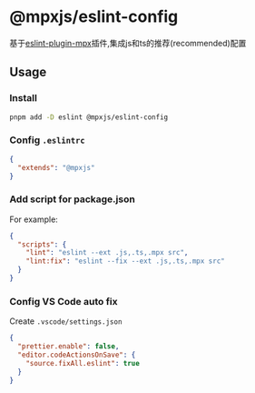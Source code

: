 # @mpxjs/eslint-config
基于[eslint-plugin-mpx](https://github.com/mpx-ecology/eslint-plugin-mpx)插件,集成js和ts的推荐(recommended)配置
## Usage

### Install

```bash
pnpm add -D eslint @mpxjs/eslint-config
```

### Config `.eslintrc`

```json
{
  "extends": "@mpxjs"
}
```

### Add script for package.json

For example:

```json
{
  "scripts": {
    "lint": "eslint --ext .js,.ts,.mpx src",
    "lint:fix": "eslint --fix --ext .js,.ts,.mpx src"
  }
}
```

### Config VS Code auto fix

Create `.vscode/settings.json`

```json
{
  "prettier.enable": false,
  "editor.codeActionsOnSave": {
    "source.fixAll.eslint": true
  }
}
```
